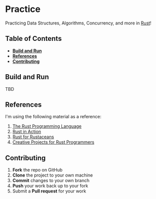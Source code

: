 # Practice

Practicing Data Structures, Algorithms, Concurrency, and more in [Rust](https://www.rust-lang.org/)!

## Table of Contents

- **[Build and Run](#build-and-run)**<br>
- **[References](#references)**<br>
- **[Contributing](#contributing)**<br>

## Build and Run

TBD

## References

I'm using the following material as a reference:

1. [The Rust Programming Language](https://nostarch.com/Rust2018)
2. [Rust in Action](https://www.manning.com/books/rust-in-action)
3. [Rust for Rustaceans](https://nostarch.com/rust-rustaceans)
4. [Creative Projects for Rust Programmers](https://www.oreilly.com/library/view/creative-projects-for/9781789346220/)

## Contributing

1. **Fork** the repo on GitHub
2. **Clone** the project to your own machine
3. **Commit** changes to your own branch
4. **Push** your work back up to your fork
5. Submit a **Pull request** for your work